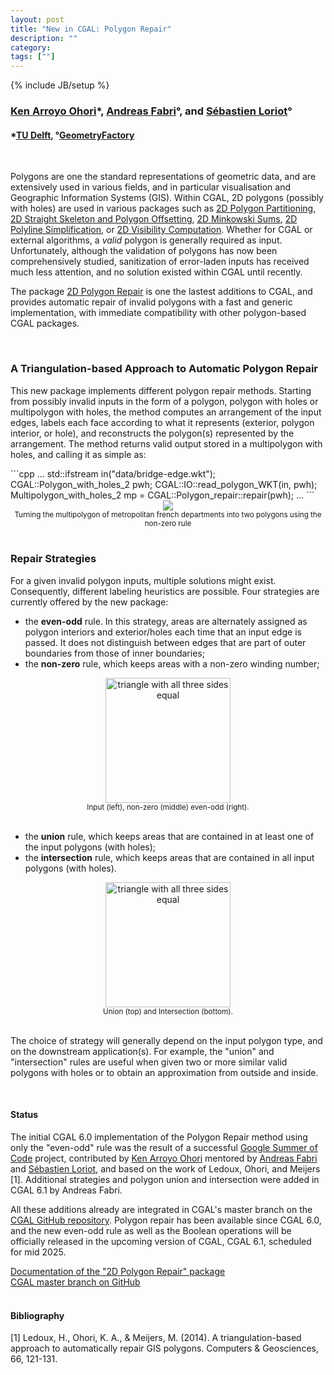 ```yaml
---
layout: post
title: "New in CGAL: Polygon Repair"
description: ""
category:
tags: [""]
---
```

{% include JB/setup %}

<h3><a href="https://3d.bk.tudelft.nl/ken/en/">Ken Arroyo Ohori</a>&#42;,
<a href="https://geometryfactory.com/who-we-are/">Andreas Fabri</a>&deg;, and
<a href="https://geometryfactory.com/who-we-are/">Sébastien Loriot</a>&deg;
</h3>
<h4>&#42;<a href="https://www.tudelft.nl/en/">TU Delft</a>,
&deg;<a href="https://geometryfactory.com/">GeometryFactory</a></h4>

<br>
<p>Polygons are one the standard representations of geometric data, and are extensively used
in various fields, and in particular visualisation and Geographic Information Systems (GIS).
Within CGAL, 2D polygons (possibly with holes) are used in various packages such as
<a href="https://doc.cgal.org/6.1/Manual/packages.html#PkgPartition2">2D Polygon Partitioning</a>,
<a href="https://doc.cgal.org/6.1/Manual/packages.html#PkgStraightSkeleton2"> 2D Straight Skeleton and Polygon Offsetting</a>,
<a href="https://doc.cgal.org/6.1/Manual/packages.html#PkgMinkowskiSum2"> 2D Minkowski Sums</a>,
<a href="https://doc.cgal.org/6.1/Manual/packages.html#PkgPolylineSimplification2">2D Polyline Simplification</a>,
or <a href="https://doc.cgal.org/6.1/Manual/packages.html#PkgVisibility2">2D Visibility Computation</a>.
Whether for CGAL or external algorithms, a <i>valid</i> polygon is generally required as input.
Unfortunately, although the validation of polygons has now been comprehensively studied,
sanitization of error-laden inputs has received much less attention, and no solution existed within CGAL
until recently.</p>

<p>The package <a href="https://doc.cgal.org/6.1/Manual/packages.html#PkgPolygonRepair">2D Polygon Repair</a>
is one the lastest additions to CGAL, and provides automatic repair of invalid polygons with a fast and generic
implementation, with immediate compatibility with other polygon-based CGAL packages.</p>

<br>
<h3>A Triangulation-based Approach to Automatic Polygon Repair</h3>

<p>This new package implements different polygon repair methods. Starting from possibly invalid inputs
in the form of a polygon, polygon with holes or multipolygon with holes, the method computes an arrangement
of the input edges, labels each face according to what it represents (exterior, polygon interior, or hole),
and reconstructs the polygon(s) represented by the arrangement. The method returns valid output stored
in a multipolygon with holes, and calling it as simple as:</p>
```cpp
  ...
  std::ifstream in("data/bridge-edge.wkt");
  CGAL::Polygon_with_holes_2<Kernel> pwh;
  CGAL::IO::read_polygon_WKT(in, pwh);
  Multipolygon_with_holes_2 mp = CGAL::Polygon_repair::repair(pwh);
  ...
```

<br>
<div style="text-align:center;">
  <a href="../../../../images/non_zero_departments.png"><img src="../../../../images/non_zero_departments.png" style="max-width:95%"/></a>
  <br><small>Turning the multipolygon of metropolitan french departments into two polygons using the non-zero rule</small>
</div>

<br>
<h3>Repair Strategies</h3>

<p>For a given invalid polygon inputs, multiple solutions might exist. Consequently, different
labeling heuristics are possible. Four strategies are currently offered by the new package:</p>
<ul>
  <li>the <b>even-odd</b> rule. In this strategy, areas are alternately assigned as polygon interiors
  and exterior/holes each time that an input edge is passed. It does not distinguish between edges
  that are part of outer boundaries from those of inner boundaries;</li>
  <li>the <b>non-zero</b> rule, which keeps areas with a non-zero winding number;</li>
</ul>

<div style="text-align:center;">
  <img
    src="../../../../images/PolygonRepair_WindingNonZeroDifferent.svg"
    alt="triangle with all three sides equal"
    height="200"/>
  <br><small>Input (left), non-zero (middle) even-odd (right).</small>
</div>

<br>
<ul>
  <li>the <b>union</b> rule, which keeps areas that are contained in at least one of the input polygons (with holes);</li>
  <li>the <b>intersection</b> rule, which keeps areas that are contained in all input polygons (with holes).</li>
</ul>

<div style="text-align:center;">
  <img
    src="../../../../images/PolygonRepair_UnionIntersection.svg"
    alt="triangle with all three sides equal"
    height="200"/>
  <br><small>Union (top) and Intersection (bottom). </small>
</div>

<br>
<p>The choice of strategy will generally depend on the input polygon type, and on the downstream application(s).
For example, the "union" and "intersection" rules are useful when given two or more similar valid
polygons with holes or to obtain an approximation from outside and inside.</p>


<br>
<h4>Status</h4>

<p>The initial CGAL 6.0 implementation of the Polygon Repair method using only the "even-odd" rule
was the result of a successful <a href="https://summerofcode.withgoogle.com/archive/2023/projects/ivuH5hxv">Google Summer of Code</a> project,
contributed by <a href="https://3d.bk.tudelft.nl/ken/en/">Ken Arroyo Ohori</a>
mentored by <a href="https://geometryfactory.com/who-we-are/">Andreas Fabri</a>
and <a href="https://geometryfactory.com/who-we-are/">Sébastien Loriot</a>, and based on the
work of Ledoux, Ohori, and Meijers [1].
Additional strategies and polygon union and intersection were added in CGAL 6.1 by Andreas Fabri.</p>

<p>All these additions already are integrated in CGAL's master branch on the
<a href="https://github.com/CGAL/cgal/">CGAL GitHub repository</a>. Polygon repair has been
available since CGAL 6.0, and the new even-odd rule as well as the Boolean operations
will be officially released in the upcoming version of CGAL, CGAL 6.1, scheduled for mid 2025.</p>

<i class="bi bi-book"></i>
<a href="https://doc.cgal.org/6.1/Polygon_repair">Documentation of the "2D Polygon Repair" package</a>
<br>
<i class="bi bi-arrow-down-circle"></i>
<a href="https://github.com/CGAL/cgal/tree/master">CGAL master branch on GitHub</a>
<br><br>

<h4>Bibliography</h4>

<p>
[1] Ledoux, H., Ohori, K. A., & Meijers, M. (2014). A triangulation-based approach to automatically repair GIS polygons. Computers & Geosciences, 66, 121-131.
</p>